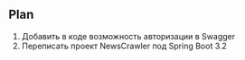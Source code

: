 ## Plan

1. Добавить в коде возможность авторизации в Swagger
2. Переписать проект NewsCrawler под Spring Boot 3.2